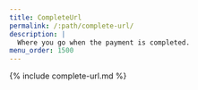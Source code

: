 ```yaml
---
title: CompleteUrl
permalink: /:path/complete-url/
description: |
  Where you go when the payment is completed.
menu_order: 1500
---
```


{% include complete-url.md %}
